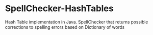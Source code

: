# SpellChecker-HashTables
Hash Table implementation in Java. SpellChecker that returns possible corrections to spelling errors based on Dictionary of words
